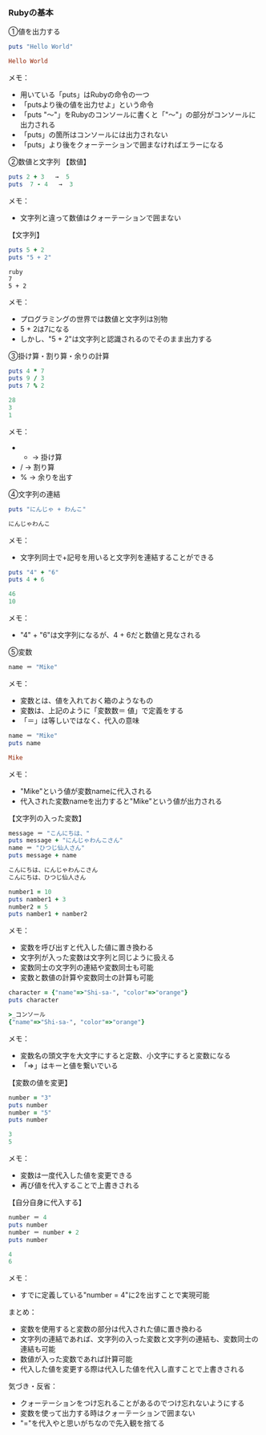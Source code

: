 ### Rubyの基本

①値を出力する

```ruby
puts "Hello World"
```
```ruby
Hello World
```
メモ：
-  用いている「puts」はRubyの命令の一つ
- 「putsより後の値を出力せよ」という命令
- 「puts "〜"」をRubyのコンソールに書くと「"〜"」の部分がコンソールに出力される
- 「puts」の箇所はコンソールには出力されない
- 「puts」より後をクォーテーションで囲まなければエラーになる



②数値と文字列
【数値】
```ruby
puts 2 + 3   →  5
puts  7 - 4   →  3
```
メモ： 
- 文字列と違って数値はクォーテーションで囲まない

【文字列】
```ruby
puts 5 + 2
puts "5 + 2" 
```
```
ruby
7
5 + 2
```
メモ：
- プログラミングの世界では数値と文字列は別物
- 5 + 2は7になる
- しかし、"5 + 2"は文字列と認識されるのでそのまま出力する

③掛け算・割り算・余りの計算
```ruby
puts 4 * 7
puts 9 / 3
puts 7 % 2
```
```ruby
28
3
1
```
メモ：
- *   → 掛け算
- /   →  割り算
- % →  余りを出す

④文字列の連結
```ruby
puts "にんじゃ + わんこ"
```
```ruby
にんじゃわんこ
```
メモ：
- 文字列同士で+記号を用いると文字列を連結することができる

```ruby
puts "4" + "6"
puts 4 + 6
```
```ruby
46
10
```
メモ：
- "4" + "6"は文字列になるが、4 + 6だと数値と見なされる

⑤変数
```ruby
name ＝ "Mike"
```
メモ：
- 変数とは、値を入れておく箱のようなもの
- 変数は、上記のように「変数数＝ 値」で定義をする
- 「＝」は等しいではなく、代入の意味
```ruby
name ＝ "Mike"
puts name
```
```ruby
Mike
```
メモ：
- "Mike"という値が変数nameに代入される
- 代入された変数nameを出力すると"Mike"という値が出力される

【文字列の入った変数】
```ruby
message ＝ "こんにちは、"
puts message + "にんじゃわんこさん"
name ＝ "ひつじ仙人さん"
puts message + name
```
```ruby
こんにちは、にんじゃわんこさん
こんにちは、ひつじ仙人さん
```
```ruby
number1 = 10
puts namber1 + 3
number2 = 5
puts namber1 + namber2
```
メモ：
- 変数を呼び出すと代入した値に置き換わる
- 文字列が入った変数は文字列と同じように扱える
- 変数同士の文字列の連結や変数同士も可能
- 変数と数値の計算や変数同士の計算も可能
```ruby
character = {"name"=>"Shi-sa-", "color"=>"orange"}
puts character
```
```ruby
>_コンソール
{"name"=>"Shi-sa-", "color"=>"orange"}
```
メモ：
- 変数名の頭文字を大文字にすると定数、小文字にすると変数になる
- 「=>」はキーと値を繋いでいる

【変数の値を変更】
```ruby
number = "3"
puts number
number = "5"
puts number
```

```ruby
3
5
```
メモ：
- 変数は一度代入した値を変更できる
- 再び値を代入することで上書きされる

【自分自身に代入する】
```ruby
number ＝ 4
puts number
number ＝ number + 2
puts number
```
```ruby
4
6
```
メモ：
- すでに定義している"number = 4"に2を出すことで実現可能

まとめ：
- 変数を使用すると変数の部分は代入された値に置き換わる
- 文字列の連結であれば、文字列の入った変数と文字列の連結も、変数同士の連結も可能
- 数値が入った変数であれば計算可能
- 代入した値を変更する際は代入した値を代入し直すことで上書きされる

気づき・反省：
- クォーテーションをつけ忘れることがあるのでつけ忘れないようにする
- 変数を使って出力する時はクォーテーションで囲まない
- "="を代入やと思いがちなので先入観を捨てる